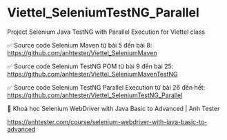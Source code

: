 # Viettel_SeleniumTestNG_Parallel
Project Selenium Java TestNG with Parallel Execution for Viettel class

✅ Source code Selenium Maven từ bài 5 đến bài 8: https://github.com/anhtester/Viettel_SeleniumMaven

✅ Source code Selenium TestNG POM từ bài 9 đến bài 25: https://github.com/anhtester/Viettel_SeleniumMavenTestNG

✅ Source code Selenium TestNG Parallel Execution từ bài 26 đến hết: https://github.com/anhtester/Viettel_SeleniumTestNG_Parallel

🔅 Khoá học Selenium WebDriver with Java Basic to Advanced | Anh Tester

https://anhtester.com/course/selenium-webdriver-with-java-basic-to-advanced
